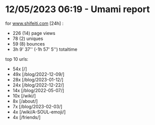 # 12/05/2023 06:19 - Umami report
for www.shifeiti.com [24h] :

 - 226 (14) page views
 - 78 (2) uniques
 - 59 (8) bounces
 - 3h 9' 37'' (-1h 57' 5'') totaltime


top 10 urls:
 - 54x [/]
 - 49x [/blog/2022-12-09/]
 - 28x [/blog/2023-01-12/]
 - 24x [/blog/2022-12-22/]
 - 14x [/blog/2022-05-07/]
 - 10x [/wiki/]
 - 8x [/about/]
 - 7x [/blog/2023-02-03/]
 - 4x [/wiki/A-SOUL-emoji/]
 - 4x [/friends/]


